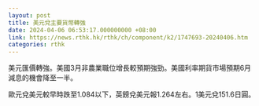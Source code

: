 ```yaml
---
layout: post
title: 美元兌主要貨幣轉強
date: 2024-04-06 06:53:17.000000000 +08:00
link: https://news.rthk.hk/rthk/ch/component/k2/1747693-20240406.htm
categories: rthk
---
```


美元匯價轉強。美國3月非農業職位增長較預期強勁。美國利率期貨市場預期6月減息的機會降至一半。

歐元兌美元較早時跌至1.084以下，英鎊兌美元報1.264左右。1美元兌151.6日圓。
